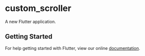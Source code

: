 # custom_scroller

A new Flutter application.

## Getting Started

For help getting started with Flutter, view our online
[documentation](https://flutter.io/).
